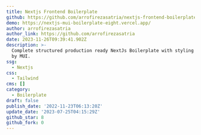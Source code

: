 ```yaml
---
title: Nextjs Frontend Boilerplate
github: https://github.com/arrofirezasatria/nextjs-frontend-boilerplate
demo: https://nextjs-mui-boilerplate-eight.vercel.app/
author: arrofirezasatria
author_link: https://github.com/arrofirezasatria
date: 2023-11-26T09:39:41.902Z
description: >-
  Complete structured production ready NextJs Boilerplate with styling powered
  by MUI.
ssg:
  - Nextjs
css:
  - Tailwind
cms: []
category:
  - Boilerplate
draft: false
publish_date: '2022-11-23T06:13:20Z'
update_date: '2023-07-25T04:15:29Z'
github_star: 8
github_fork: 0
---
```

